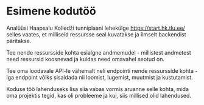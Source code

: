 # Esimene kodutöö

Analüüsi Haapsalu Kolledži tunniplaani lehekülge https://start.hk.tlu.ee/ selles vaates, et milliseid ressursse seal kuvatakse ja ilmselt backendist päritakse.

Tee nende ressursside kohta esialgne andmemudel - millistest andmetest need ressursid koosnevad ja kuidas need omavahel seotud on.

Tee oma loodavale API-le vähemalt neli endpointi nende ressursside kohta - iga endpoint võiks sisaldada nii loomist, lugemist, muutmist ja kustutamist.

Koduse töö lahenduseks lisa siia vabas vormis aruanne selle kohta, mida oma projektis tegid, kas oli probleeme ja kui, siis millised olid lahendused.
